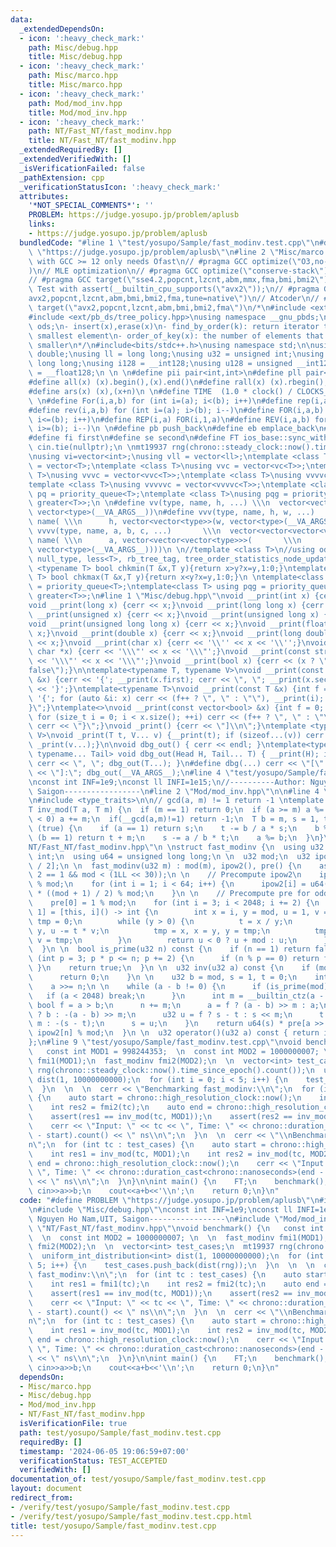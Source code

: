 ```yaml
---
data:
  _extendedDependsOn:
  - icon: ':heavy_check_mark:'
    path: Misc/debug.hpp
    title: Misc/debug.hpp
  - icon: ':heavy_check_mark:'
    path: Misc/marco.hpp
    title: Misc/marco.hpp
  - icon: ':heavy_check_mark:'
    path: Mod/mod_inv.hpp
    title: Mod/mod_inv.hpp
  - icon: ':heavy_check_mark:'
    path: NT/Fast_NT/fast_modinv.hpp
    title: NT/Fast_NT/fast_modinv.hpp
  _extendedRequiredBy: []
  _extendedVerifiedWith: []
  _isVerificationFailed: false
  _pathExtension: cpp
  _verificationStatusIcon: ':heavy_check_mark:'
  attributes:
    '*NOT_SPECIAL_COMMENTS*': ''
    PROBLEM: https://judge.yosupo.jp/problem/aplusb
    links:
    - https://judge.yosupo.jp/problem/aplusb
  bundledCode: "#line 1 \"test/yosupo/Sample/fast_modinv.test.cpp\"\n#define PROBLEM\
    \ \"https://judge.yosupo.jp/problem/aplusb\"\n#line 2 \"Misc/marco.hpp\"\n// Judges\
    \ with GCC >= 12 only needs Ofast\n// #pragma GCC optimize(\"O3,no-stack-protector,fast-math,unroll-loops,tree-vectorize\"\
    )\n// MLE optimization\n// #pragma GCC optimize(\"conserve-stack\")\n// Old judges\n\
    // #pragma GCC target(\"sse4.2,popcnt,lzcnt,abm,mmx,fma,bmi,bmi2\")\n// New judges.\
    \ Test with assert(__builtin_cpu_supports(\"avx2\"));\n// #pragma GCC target(\"\
    avx2,popcnt,lzcnt,abm,bmi,bmi2,fma,tune=native\")\n// Atcoder\n// #pragma GCC\
    \ target(\"avx2,popcnt,lzcnt,abm,bmi,bmi2,fma\")\n/*\n#include <ext/pb_ds/assoc_container.hpp>\n\
    #include <ext/pb_ds/tree_policy.hpp>\nusing namespace __gnu_pbds;\ntypedef tree<int,null_type,less<int>,rb_tree_tag,tree_order_statistics_node_update>\
    \ ods;\n- insert(x),erase(x)\n- find_by_order(k): return iterator to the k-th\
    \ smallest element\n- order_of_key(x): the number of elements that are strictly\
    \ smaller\n*/\n#include<bits/stdc++.h>\nusing namespace std;\n\nusing ld = long\
    \ double;\nusing ll = long long;\nusing u32 = unsigned int;\nusing u64 = unsigned\
    \ long long;\nusing i128 = __int128;\nusing u128 = unsigned __int128;\nusing f128\
    \ = __float128;\n \n \n#define pii pair<int,int>\n#define pll pair<ll,ll>\n \n\
    #define all(x) (x).begin(),(x).end()\n#define rall(x) (x).rbegin(),(x).rend()\n\
    #define ars(x) (x),(x+n)\n \n#define TIME  (1.0 * clock() / CLOCKS_PER_SEC)\n\
    \ \n#define For(i,a,b) for (int i=(a); i<(b); i++)\n#define rep(i,a) For(i,0,a)\n\
    #define rev(i,a,b) for (int i=(a); i>(b); i--)\n#define FOR(i,a,b) for (int i=(a);\
    \ i<=(b); i++)\n#define REP(i,a) FOR(i,1,a)\n#define REV(i,a,b) for (int i=(a);\
    \ i>=(b); i--)\n \n#define pb push_back\n#define eb emplace_back\n#define mp make_pair\n\
    #define fi first\n#define se second\n#define FT ios_base::sync_with_stdio(false);\
    \ cin.tie(nullptr);\n \nmt19937 rng(chrono::steady_clock::now().time_since_epoch().count());\n\
    \nusing vi=vector<int>;\nusing vll = vector<ll>;\ntemplate <class T>\nusing vc\
    \ = vector<T>;\ntemplate <class T>\nusing vvc = vector<vc<T>>;\ntemplate <class\
    \ T>\nusing vvvc = vector<vvc<T>>;\ntemplate <class T>\nusing vvvvc = vector<vvvc<T>>;\n\
    template <class T>\nusing vvvvvc = vector<vvvvc<T>>;\ntemplate <class T>\nusing\
    \ pq = priority_queue<T>;\ntemplate <class T>\nusing pqg = priority_queue<T, vector<T>,\
    \ greater<T>>;\n \n#define vv(type, name, h, ...) \\\n  vector<vector<type>> name(h,\
    \ vector<type>(__VA_ARGS__))\n#define vvv(type, name, h, w, ...)   \\\n  vector<vector<vector<type>>>\
    \ name( \\\n      h, vector<vector<type>>(w, vector<type>(__VA_ARGS__)))\n#define\
    \ vvvv(type, name, a, b, c, ...)       \\\n  vector<vector<vector<vector<type>>>>\
    \ name( \\\n      a, vector<vector<vector<type>>>(       \\\n             b, vector<vector<type>>(c,\
    \ vector<type>(__VA_ARGS__))))\n \n//template <class T>\n//using ods =\n//   tree<T,\
    \ null_type, less<T>, rb_tree_tag, tree_order_statistics_node_update>;\n \ntemplate\
    \ <typename T> bool chkmin(T &x,T y){return x>y?x=y,1:0;}\ntemplate <typename\
    \ T> bool chkmax(T &x,T y){return x<y?x=y,1:0;}\n \ntemplate<class T> using pq\
    \ = priority_queue<T>;\ntemplate<class T> using pqg = priority_queue<T, vector<T>,\
    \ greater<T>>;\n#line 1 \"Misc/debug.hpp\"\nvoid __print(int x) {cerr << x;}\n\
    void __print(long x) {cerr << x;}\nvoid __print(long long x) {cerr << x;}\nvoid\
    \ __print(unsigned x) {cerr << x;}\nvoid __print(unsigned long x) {cerr << x;}\n\
    void __print(unsigned long long x) {cerr << x;}\nvoid __print(float x) {cerr <<\
    \ x;}\nvoid __print(double x) {cerr << x;}\nvoid __print(long double x) {cerr\
    \ << x;}\nvoid __print(char x) {cerr << '\\'' << x << '\\'';}\nvoid __print(const\
    \ char *x) {cerr << '\\\"' << x << '\\\"';}\nvoid __print(const string &x) {cerr\
    \ << '\\\"' << x << '\\\"';}\nvoid __print(bool x) {cerr << (x ? \"true\" : \"\
    false\");}\n\ntemplate<typename T, typename V>\nvoid __print(const pair<T, V>\
    \ &x) {cerr << '{'; __print(x.first); cerr << \", \"; __print(x.second); cerr\
    \ << '}';}\ntemplate<typename T>\nvoid __print(const T &x) {int f = 0; cerr <<\
    \ '{'; for (auto &i: x) cerr << (f++ ? \", \" : \"\"), __print(i); cerr << \"\
    }\";}\ntemplate<>\nvoid __print(const vector<bool> &x) {int f = 0; cerr << '{';\
    \ for (size_t i = 0; i < x.size(); ++i) cerr << (f++ ? \", \" : \"\"), __print(x[i]);\
    \ cerr << \"}\";}\nvoid _print() {cerr << \"]\\n\";}\ntemplate <typename T, typename...\
    \ V>\nvoid _print(T t, V... v) {__print(t); if (sizeof...(v)) cerr << \", \";\
    \ _print(v...);}\n\nvoid dbg_out() { cerr << endl; }\ntemplate<typename Head,\
    \ typename... Tail> void dbg_out(Head H, Tail... T) { __print(H); if (sizeof...(T))\
    \ cerr << \", \"; dbg_out(T...); }\n#define dbg(...) cerr << \"[\" << #__VA_ARGS__\
    \ << \"]:\"; dbg_out(__VA_ARGS__);\n#line 4 \"test/yosupo/Sample/fast_modinv.test.cpp\"\
    \nconst int INF=1e9;\nconst ll INFI=1e15;\n//----------Author: Nguyen Ho Nam,UIT,\
    \ Saigon-----------------\n#line 2 \"Mod/mod_inv.hpp\"\n\n#line 4 \"Mod/mod_inv.hpp\"\
    \n#include <type_traits>\n\n// gcd(a, m) != 1 return -1 \ntemplate <typename T>\n\
    T inv_mod(T a, T m) {\n  if (m == 1) return 0;\n  if (a >= m) a %= m;\n  if (a\
    \ < 0) a += m;\n  if(__gcd(a,m)!=1) return -1;\n  T b = m, s = 1, t = 0;\n  while\
    \ (true) {\n    if (a == 1) return s;\n    t -= b / a * s;\n    b %= a;\n    if\
    \ (b == 1) return t + m;\n    s -= a / b * t;\n    a %= b;\n  }\n}\n#line 3 \"\
    NT/Fast_NT/fast_modinv.hpp\"\n \nstruct fast_modinv {\n  using u32 = unsigned\
    \ int;\n  using u64 = unsigned long long;\n \n  u32 mod;\n  u32 ipow2[64], pre[2048\
    \ / 2];\n \n  fast_modinv(u32 m) : mod(m), ipow2(), pre() {\n    assert(mod %\
    \ 2 == 1 && mod < (1LL << 30));\n \n    // Precompute ipow2\n    ipow2[0] = 1\
    \ % mod;\n    for (int i = 1; i < 64; i++) {\n      ipow2[i] = u64(ipow2[i - 1])\
    \ * ((mod + 1) / 2) % mod;\n    }\n \n    // Precompute pre for odd numbers\n\
    \    pre[0] = 1 % mod;\n    for (int i = 3; i < 2048; i += 2) {\n      pre[i >>\
    \ 1] = [this, i]() -> int {\n        int x = i, y = mod, u = 1, v = 0, t = 0,\
    \ tmp = 0;\n        while (y > 0) {\n          t = x / y;\n          x -= t *\
    \ y, u -= t * v;\n          tmp = x, x = y, y = tmp;\n          tmp = u, u = v,\
    \ v = tmp;\n        }\n        return u < 0 ? u + mod : u;\n      }();\n    }\n\
    \  }\n \n  bool is_prime(u32 n) const {\n    if (n == 1) return false;\n    for\
    \ (int p = 3; p * p <= n; p += 2) {\n      if (n % p == 0) return false;\n   \
    \ }\n    return true;\n  }\n \n  u32 inv(u32 a) const {\n    if (mod == 1) {\n\
    \      return 0;\n    }\n \n    u32 b = mod, s = 1, t = 0;\n    int n = __builtin_ctz(a);\n\
    \    a >>= n;\n \n    while (a - b != 0) {\n      if (is_prime(mod)) {\n     \
    \   if (a < 2048) break;\n      }\n      int m = __builtin_ctz(a - b);\n     \
    \ bool f = a > b;\n      n += m;\n      a = f ? (a - b) >> m : a;\n      b = f\
    \ ? b : -(a - b) >> m;\n      u32 u = f ? s - t : s << m;\n      t = f ? t <<\
    \ m : -(s - t);\n      s = u;\n    }\n    return u64(s) * pre[a >> 1] % mod *\
    \ ipow2[n] % mod;\n  }\n \n  u32 operator()(u32 a) const { return inv(a); }\n\
    };\n#line 9 \"test/yosupo/Sample/fast_modinv.test.cpp\"\nvoid benchmark() {\n\
    \   const int MOD1 = 998244353;  \n  const int MOD2 = 1000000007; \n  \n  fast_modinv\
    \ fmi1(MOD1);\n  fast_modinv fmi2(MOD2);\n  \n  vector<int> test_cases;\n  mt19937\
    \ rng(chrono::steady_clock::now().time_since_epoch().count());\n  uniform_int_distribution<int>\
    \ dist(1, 10000000000);\n  for (int i = 0; i < 5; i++) {\n    test_cases.push_back(dist(rng));\n\
    \  }\n  \n  \n  cerr << \"Benchmarking fast_modinv:\\n\";\n  for (int tc : test_cases)\
    \ {\n    auto start = chrono::high_resolution_clock::now();\n    int res1 = fmi1(tc);\n\
    \    int res2 = fmi2(tc);\n    auto end = chrono::high_resolution_clock::now();\n\
    \    assert(res1 == inv_mod(tc, MOD1));\n    assert(res2 == inv_mod(tc, MOD2));\n\
    \    cerr << \"Input: \" << tc << \", Time: \" << chrono::duration_cast<chrono::nanoseconds>(end\
    \ - start).count() << \" ns\\n\";\n  }\n  \n  cerr << \"\\nBenchmarking inv_mod:\\\
    n\";\n  for (int tc : test_cases) {\n    auto start = chrono::high_resolution_clock::now();\n\
    \    int res1 = inv_mod(tc, MOD1);\n    int res2 = inv_mod(tc, MOD2);\n    auto\
    \ end = chrono::high_resolution_clock::now();\n    cerr << \"Input: \" << tc <<\
    \ \", Time: \" << chrono::duration_cast<chrono::nanoseconds>(end - start).count()\
    \ << \" ns\\n\";\n  }\n}\n\nint main() {\n    FT;\n    benchmark();\n    int a,b;\
    \ cin>>a>>b;\n    cout<<a+b<<'\\n';\n    return 0;\n}\n"
  code: "#define PROBLEM \"https://judge.yosupo.jp/problem/aplusb\"\n#include \"Misc/marco.hpp\"\
    \n#include \"Misc/debug.hpp\"\nconst int INF=1e9;\nconst ll INFI=1e15;\n//----------Author:\
    \ Nguyen Ho Nam,UIT, Saigon-----------------\n#include \"Mod/mod_inv.hpp\"\n#include\
    \ \"NT/Fast_NT/fast_modinv.hpp\"\nvoid benchmark() {\n   const int MOD1 = 998244353;\
    \  \n  const int MOD2 = 1000000007; \n  \n  fast_modinv fmi1(MOD1);\n  fast_modinv\
    \ fmi2(MOD2);\n  \n  vector<int> test_cases;\n  mt19937 rng(chrono::steady_clock::now().time_since_epoch().count());\n\
    \  uniform_int_distribution<int> dist(1, 10000000000);\n  for (int i = 0; i <\
    \ 5; i++) {\n    test_cases.push_back(dist(rng));\n  }\n  \n  \n  cerr << \"Benchmarking\
    \ fast_modinv:\\n\";\n  for (int tc : test_cases) {\n    auto start = chrono::high_resolution_clock::now();\n\
    \    int res1 = fmi1(tc);\n    int res2 = fmi2(tc);\n    auto end = chrono::high_resolution_clock::now();\n\
    \    assert(res1 == inv_mod(tc, MOD1));\n    assert(res2 == inv_mod(tc, MOD2));\n\
    \    cerr << \"Input: \" << tc << \", Time: \" << chrono::duration_cast<chrono::nanoseconds>(end\
    \ - start).count() << \" ns\\n\";\n  }\n  \n  cerr << \"\\nBenchmarking inv_mod:\\\
    n\";\n  for (int tc : test_cases) {\n    auto start = chrono::high_resolution_clock::now();\n\
    \    int res1 = inv_mod(tc, MOD1);\n    int res2 = inv_mod(tc, MOD2);\n    auto\
    \ end = chrono::high_resolution_clock::now();\n    cerr << \"Input: \" << tc <<\
    \ \", Time: \" << chrono::duration_cast<chrono::nanoseconds>(end - start).count()\
    \ << \" ns\\n\";\n  }\n}\n\nint main() {\n    FT;\n    benchmark();\n    int a,b;\
    \ cin>>a>>b;\n    cout<<a+b<<'\\n';\n    return 0;\n}\n"
  dependsOn:
  - Misc/marco.hpp
  - Misc/debug.hpp
  - Mod/mod_inv.hpp
  - NT/Fast_NT/fast_modinv.hpp
  isVerificationFile: true
  path: test/yosupo/Sample/fast_modinv.test.cpp
  requiredBy: []
  timestamp: '2024-06-05 19:06:59+07:00'
  verificationStatus: TEST_ACCEPTED
  verifiedWith: []
documentation_of: test/yosupo/Sample/fast_modinv.test.cpp
layout: document
redirect_from:
- /verify/test/yosupo/Sample/fast_modinv.test.cpp
- /verify/test/yosupo/Sample/fast_modinv.test.cpp.html
title: test/yosupo/Sample/fast_modinv.test.cpp
---
```

